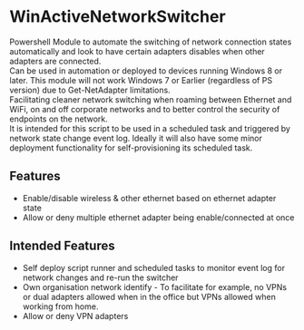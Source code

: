 # WinActiveNetworkSwitcher 

Powershell Module to automate the switching of network connection states automatically and look to have certain adapters disables when other adapters are connected.  
Can be used in automation or deployed to devices running Windows 8 or later. This module will not work Windows 7 or Earlier (regardless of PS version) due to Get-NetAdapter limitations.  
Facilitating cleaner network switching when roaming between Ethernet and WiFi, on and off corporate networks and to better control the security of endpoints on the network.  
It is intended for this script to be used in a scheduled task and triggered by network state change event log. Ideally it will also have some minor deployment functionality for self-provisioning  its scheduled task.

## Features
* Enable/disable wireless & other ethernet based on ethernet adapter state
* Allow or deny multiple ethernet adapter being enable/connected at once

## Intended Features
* Self deploy script runner and scheduled tasks to monitor event log for network changes and re-run the switcher
* Own organisation network identify - To facilitate for example, no VPNs or dual adapters allowed when in the office but VPNs allowed when working from home.
* Allow or deny VPN adapters
